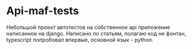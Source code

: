 # Api-maf-tests
Небольшой проект автотестов на собственное api приложение написанное на django. 
Написано по статьям, полагаю код не фонтан, typescript попробовал впервые, основной язык - python. 

